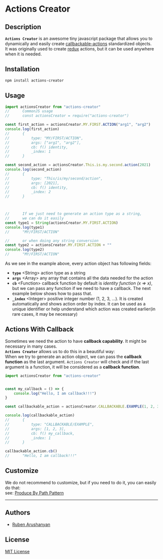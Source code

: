 # Actions Creator

## Description
**`Actions Creator`** is an awesome tiny javascript package that allows you to dynamically and easily create [callbackable-actions](https://github.com/ruben-arushanyan/actions-creator/wiki/callbackable-actions) standardized objects. \
It was originally used to create [redux](https://github.com/reduxjs/redux) actions, but it can be used anywhere when it is needed.


## Installation

```bash
npm install actions-creator
```

## Usage
```javascript
import actionsCreator from "actions-creator"
//      CommonJS usage
//      const actionsCreator = require("actions-creator")

const first_action = actionsCreator.MY.FIRST.ACTION("arg1", "arg2")
console.log(first_action)
//      {
//          type: "MY/FIRST/ACTION",
//          args: ["arg1", "arg2"],
//          cb: f() identity,
//          _index: 1
//      } 

const second_action = actionsCreator.This.is.my.second.action(2021)
console.log(second_action)
//      {
//          type: "This/is/my/second/action",
//          args: [2021],
//          cb: f() identity,
//          _index: 2
//      } 



//      If we just need to generate an action type as a string,
//      we can do it easily
const type1 = String(actionsCreator.MY.FIRST.ACTION)
console.log(type1)
//      "MY/FIRST/ACTION"

//      or when doing any string conversion
const type2 = actionsCreator.MY.FIRST.ACTION + ""
console.log(type2)
//      "MY/FIRST/ACTION"

```

As we see in the example above, every action object has following fields:
- **`type`** \<String> action type as a string
- **`args`** \<Array> any array that contains all the data needed for the action
- **`cb`** \<Function> callback function by default is *identity function (x => x)*, but we can pass any function if we need to have a callback. The next example below shows how to pass that.
- **`_index`** \<Integer> positive integer number (1, 2, 3, ...)․ It is created automatically and shows action order by index. It can be used as a unique identifier or help understand which action was created earlier(in rare cases, it may be necessary)



## Actions With Callback

Sometimes we need the action to have **callback capability**. It might be necessary in many cases. \
**`Actions Creator`** allows us to do this in a beautiful way: \
When we try to generate an action object, we can pass the **callback function** as the last argument. `Actions Creator` will check and if the last argument is a function, it will be considered as a **callback function**.

```javascript
import actionsCreator from "actions-creator"


const my_callback = () => {
    console.log("Hello, I am callback!!!")
}

const callbackable_action = actionsCreator.CALLBACKABLE.EXAMPLE(1, 2, 3, my_callback)

console.log(callbackable_action)
//      {
//          type: "CALLBACKABLE/EXAMPLE",
//          args: [1, 2, 3],
//          cb: f() my_callback,
//          _index: 1
//      }

callbackable_action.cb()
//      "Hello, I am callback!!!"

```

## Customize
We do not recommend to customize,
but if you need to do it, you can easily do that: \
see: [Produce By Path Pattern](https://github.com/ruben-arushanyan/produce-by-path)
<hr/>

## Authors

- [Ruben Arushanyan](https://github.com/ruben-arushanyan)

## License

[MIT License](https://github.com/ruben-arushanyan/actions-creator/blob/master/LICENSE)
